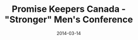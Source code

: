 ---
published: true
layout: "speaker-event"
title: "Promise Keepers Canada - \"Stronger\" Men's Conference"
speaker: "caleb-bislow"
venue: West Edmonton Christian Assembly
address: "6315 199 Street Northwest, Edmonton, AB T5T 3X1, Canada"
date: "2014-03-14"
end_date: "2014-03-15"
---